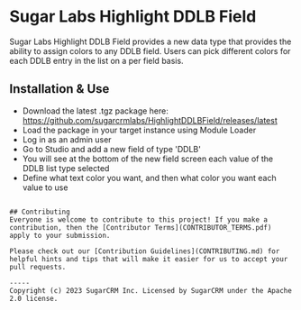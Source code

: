 # Sugar Labs Highlight DDLB Field

Sugar Labs Highlight DDLB Field provides a new data type that provides the ability to assign colors to any DDLB field. Users can pick different colors for each DDLB entry in the list on a per field basis.

## Installation & Use
* Download the latest .tgz package here: https://github.com/sugarcrmlabs/HighlightDDLBField/releases/latest
* Load the package in your target instance using Module Loader
* Log in as an admin user
* Go to Studio and add a new field of type 'DDLB'
* You will see at the bottom of the new field screen each value of the DDLB list type selected
* Define what text color you want, and then what color you want each value to use
```

## Contributing
Everyone is welcome to contribute to this project! If you make a contribution, then the [Contributor Terms](CONTRIBUTOR_TERMS.pdf) apply to your submission.

Please check out our [Contribution Guidelines](CONTRIBUTING.md) for helpful hints and tips that will make it easier for us to accept your pull requests.

-----
Copyright (c) 2023 SugarCRM Inc. Licensed by SugarCRM under the Apache 2.0 license.
